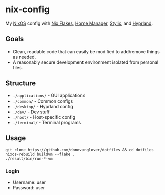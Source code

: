 # nix-config

My [NixOS](https://nixos.org/) config with [Nix Flakes](https://nixos.wiki/wiki/Flakes), [Home Manager](https://nix-community.github.io/home-manager/), [Stylix](https://danth.github.io/stylix/), and [Hyprland](https://hyprland.org/).

## Goals

- Clean, readable code that can easily be modified to add/remove things as needed.
- A reasonably secure development environment isolated from personal files.

## Structure

- `./applications/` - GUI applications
- `./common/` - Common configs
- `./desktop/` - Hyprland config
- `./dev/` - Dev stuff
- `./host/` - Host-specific config
- `./terminal/` - Terminal programs

## Usage

```fish
git clone https://github.com/donovanglover/dotfiles && cd dotfiles
nixos-rebuild buildvm --flake .
./result/bin/run-*-vm
```

### Login

- Username: user
- Password: user
